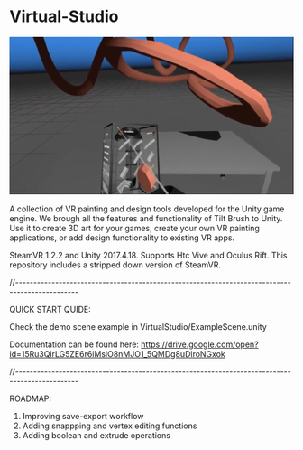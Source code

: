 # Virtual-Studio
![Virtual Studio banner image](https://raw.githubusercontent.com/InsilicoStudios/Virtual-Studio/master/Assets/Virtual%20Studio/Icons/build/VirtualStudio-bannerfallbackcropped1.PNG)<br>

A collection of VR painting and design tools developed for the Unity game engine. We brough all the features and functionality of Tilt Brush to Unity. Use it to create 3D art for your games, create your own VR painting applications, or add design functionality to existing VR apps.

SteamVR 1.2.2 and Unity 2017.4.18. Supports Htc Vive and Oculus Rift. This repository includes a stripped down version of SteamVR.


//-----------------------------------------------------------------------------------------------

QUICK START QUIDE:

Check the demo scene example in VirtualStudio/ExampleScene.unity 

Documentation can be found here: https://drive.google.com/open?id=15Ru3QirLG5ZE6r6iMsiO8nMJO1_5QMDg8uDlroNGxok

//-----------------------------------------------------------------------------------------------


ROADMAP: 

1. Improving save-export workflow
2. Adding snappping and vertex editing functions
3. Adding boolean and extrude operations
